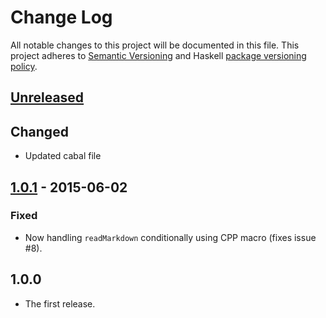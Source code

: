 # Change Log
All notable changes to this project will be documented in this file. This
project adheres to [Semantic Versioning](http://semver.org/) and Haskell
[package versioning policy](https://wiki.haskell.org/Package_versioning_policy).

## [Unreleased][unreleased]

## Changed
- Updated cabal file

## [1.0.1] - 2015-06-02

### Fixed
- Now handling `readMarkdown` conditionally using CPP macro (fixes issue #8).

## 1.0.0
- The first release.

[unreleased]: https://github.com/baig/pandoc-csv2table-filter/compare/1.0.1...HEAD
[1.0.1]: https://github.com/baig/pandoc-csv2table-filter/compare/1.0.0...1.0.1